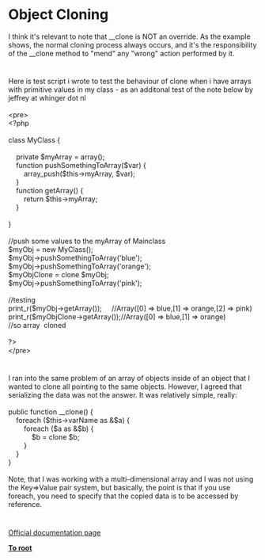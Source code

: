 # Object Cloning




<div class="phpcode"><span class="html">
I think it&apos;s relevant to note that __clone is NOT an override. As the example shows, the normal cloning process always occurs, and it&apos;s the responsibility of the __clone method to &quot;mend&quot; any &quot;wrong&quot; action performed by it.</span>
</div>
  

#


<div class="phpcode"><span class="html">
Here is test script i wrote to test the behaviour of clone when i have arrays with primitive values in my class - as an additonal test of the note below by jeffrey at whinger dot nl<br><br>&lt;pre&gt;<br><span class="default">&lt;?php<br><br></span><span class="keyword">class </span><span class="default">MyClass </span><span class="keyword">{<br><br>&#xA0; &#xA0; private </span><span class="default">$myArray </span><span class="keyword">= array();<br>&#xA0; &#xA0; function </span><span class="default">pushSomethingToArray</span><span class="keyword">(</span><span class="default">$var</span><span class="keyword">) {<br>&#xA0; &#xA0; &#xA0; &#xA0; </span><span class="default">array_push</span><span class="keyword">(</span><span class="default">$this</span><span class="keyword">-&gt;</span><span class="default">myArray</span><span class="keyword">, </span><span class="default">$var</span><span class="keyword">);<br>&#xA0; &#xA0; }<br>&#xA0; &#xA0; function </span><span class="default">getArray</span><span class="keyword">() {<br>&#xA0; &#xA0; &#xA0; &#xA0; return </span><span class="default">$this</span><span class="keyword">-&gt;</span><span class="default">myArray</span><span class="keyword">;<br>&#xA0; &#xA0; }<br><br>}<br><br></span><span class="comment">//push some values to the myArray of Mainclass<br></span><span class="default">$myObj </span><span class="keyword">= new </span><span class="default">MyClass</span><span class="keyword">();<br></span><span class="default">$myObj</span><span class="keyword">-&gt;</span><span class="default">pushSomethingToArray</span><span class="keyword">(</span><span class="string">&apos;blue&apos;</span><span class="keyword">);<br></span><span class="default">$myObj</span><span class="keyword">-&gt;</span><span class="default">pushSomethingToArray</span><span class="keyword">(</span><span class="string">&apos;orange&apos;</span><span class="keyword">);<br></span><span class="default">$myObjClone </span><span class="keyword">= clone </span><span class="default">$myObj</span><span class="keyword">;<br></span><span class="default">$myObj</span><span class="keyword">-&gt;</span><span class="default">pushSomethingToArray</span><span class="keyword">(</span><span class="string">&apos;pink&apos;</span><span class="keyword">);<br><br></span><span class="comment">//testing<br></span><span class="default">print_r</span><span class="keyword">(</span><span class="default">$myObj</span><span class="keyword">-&gt;</span><span class="default">getArray</span><span class="keyword">());&#xA0; &#xA0;&#xA0; </span><span class="comment">//Array([0] =&gt; blue,[1] =&gt; orange,[2] =&gt; pink)<br></span><span class="default">print_r</span><span class="keyword">(</span><span class="default">$myObjClone</span><span class="keyword">-&gt;</span><span class="default">getArray</span><span class="keyword">());</span><span class="comment">//Array([0] =&gt; blue,[1] =&gt; orange)<br>//so array&#xA0; cloned <br><br></span><span class="default">?&gt;<br></span>&lt;/pre&gt;</span>
</div>
  

#


<div class="phpcode"><span class="html">
I ran into the same problem of an array of objects inside of an object that I wanted to clone all pointing to the same objects. However, I agreed that serializing the data was not the answer. It was relatively simple, really:
<br>
<br>public function __clone() {
<br>&#xA0; &#xA0; foreach ($this-&gt;varName as &amp;$a) {
<br>&#xA0; &#xA0; &#xA0; &#xA0; foreach ($a as &amp;$b) {
<br>&#xA0; &#xA0; &#xA0; &#xA0; &#xA0; &#xA0; $b = clone $b;
<br>&#xA0; &#xA0; &#xA0; &#xA0; }
<br>&#xA0; &#xA0; }
<br>}
<br>
<br>Note, that I was working with a multi-dimensional array and I was not using the Key=&gt;Value pair system, but basically, the point is that if you use foreach, you need to specify that the copied data is to be accessed by reference.</span>
</div>
  

#

[Official documentation page](https://www.php.net/manual/en/language.oop5.cloning.php)

**[To root](/README.md)**